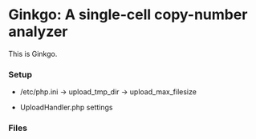 Ginkgo: A single-cell copy-number analyzer
=========

This is Ginkgo.

### Setup

- /etc/php.ini
	-> upload_tmp_dir
	-> upload_max_filesize

- UploadHandler.php settings

### Files



